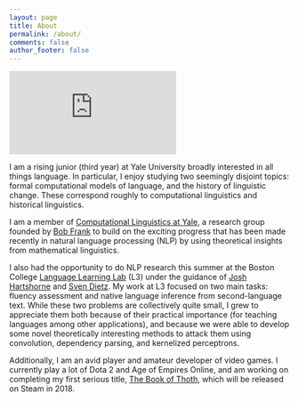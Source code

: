 ```yaml
---
layout: page
title: About
permalink: /about/
comments: false
author_footer: false
---
```


![Portrait of me](https://www.facebook.com/photo.php?fbid=979465515472249&set=a.102823763136433.5836.100002264291889&type=3&theater)

I am a rising junior (third year) at Yale University broadly interested in all things language. In particular, I enjoy studying two seemingly disjoint topics: formal computational models of language, and the history of linguistic change. These correspond roughly to computational linguistics and historical linguistics.

I am a member of [Computational Linguistics at Yale](http://ling.yale.edu/research/computational-linguistics-yale-clay), a research group founded by [Bob Frank](http://ling.yale.edu/people/robert-frank) to build on the exciting progress that has been made recently in natural language processing (NLP) by using theoretical insights from mathematical linguistics.

I also had the opportunity to do NLP research this summer at the Boston College [Language Learning Lab](http://l3atbc.org/) (L3) under the guidance of [Josh Hartshorne](http://www.bc.edu/schools/cas/psych/people/faculty/hartshorne.html) and [Sven Dietz](https://genetics.med.harvard.edu/lab/church/sdietz). My work at L3 focused on two main tasks: fluency assessment and native language inference from second-language text. While these two problems are collectively quite small, I grew to appreciate them both because of their practical importance (for teaching languages among other applications), and because we were able to develop some novel theoretically interesting methods to attack them using convolution, dependency parsing, and kernelized perceptrons.

Additionally, I am an avid player and amateur developer of video games. I currently play a lot of Dota 2 and Age of Empires Online, and am working on completing my first serious title, [The Book of Thoth](https://github.com/SnorriDev/thoth), which will be released on Steam in 2018.
